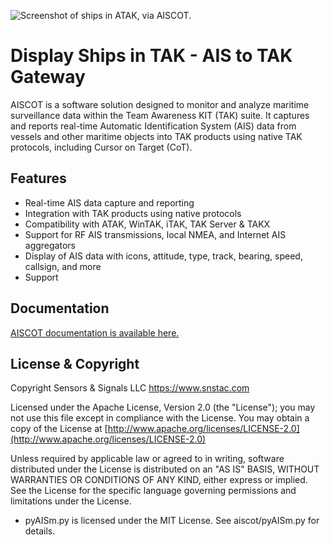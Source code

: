 ![Screenshot of ships in ATAK, via AISCOT.](https://aiscot.readthedocs.io/en/latest/media/aiscot_screenshot_tak_logo.png)

# Display Ships in TAK - AIS to TAK Gateway 

AISCOT is a software solution designed to monitor and analyze maritime surveillance data within the Team Awareness KIT (TAK) suite. It captures and reports real-time Automatic Identification System (AIS) data from vessels and other maritime objects into TAK products using native TAK protocols, including Cursor on Target (CoT).

## Features

- Real-time AIS data capture and reporting
- Integration with TAK products using native protocols
- Compatibility with ATAK, WinTAK, iTAK, TAK Server & TAKX
- Support for RF AIS transmissions, local NMEA, and Internet AIS aggregators
- Display of AIS data with icons, attitude, type, track, bearing, speed, callsign, and more
- Support 

## Documentation

[AISCOT documentation is available here.](https://aiscot.rtfd.io)

## License & Copyright

Copyright Sensors & Signals LLC https://www.snstac.com

Licensed under the Apache License, Version 2.0 (the "License");
you may not use this file except in compliance with the License.
You may obtain a copy of the License at [http://www.apache.org/licenses/LICENSE-2.0](http://www.apache.org/licenses/LICENSE-2.0)

Unless required by applicable law or agreed to in writing, software
distributed under the License is distributed on an "AS IS" BASIS,
WITHOUT WARRANTIES OR CONDITIONS OF ANY KIND, either express or implied.
See the License for the specific language governing permissions and
limitations under the License.

* pyAISm.py is licensed under the MIT License. See aiscot/pyAISm.py for details.
